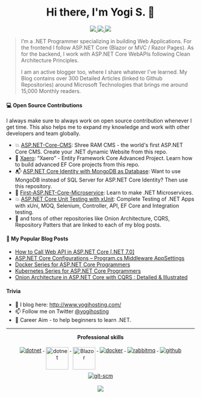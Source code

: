<h1 align="center">Hi there, I'm Yogi S. 👋</h1>

<p align="center"> 
 <a href="https://twitter.com/yogihosting" alt="twitter">
   <img src="https://img.shields.io/badge/-@yogihosting-%231DA1F2?style=flat-square&logo=twitter&logoColor=ffffff" />
 </a>
 <a href="https://github.com/yogyogi" alt="github">
   <img src="https://img.shields.io/badge/-@yogyogi-%23181717?style=flat-square&logo=github" />
 </a>
 <a href="https://www.yogihosting.com" alt="blog">
   <img src="https://img.shields.io/badge/yogihosting.com-brightgreen?style=flat-square" />
 </a>
</p>

> I’m a .NET Programmer specializing in building Web Applications. For the frontend I follow ASP.NET Core (Blazor or MVC / Razor Pages). As for the backend, I work with ASP.NET Core WebAPIs following Clean Architecture Principles. 
> 
> I am an active blogger too, where I share whatever I've learned. My Blog contains over 300 Detailed Articles (linked to Github Repositories) around Microsoft Technologies that brings me around 15,000 Monthly readers.

#### 💻 Open Source Contributions

I always make sure to always work on open source contribution whenever I get time. This also helps me to expand my knowledge and work with other developers and team globally.

- 💥 [ASP.NET-Core-CMS](https://github.com/yogyogi/ASP.NET-Core-CMS): Shree RAM CMS - the world's first ASP.NET Core CMS. Create your .NET dynamic Website from this repo. 
- 🛒 [Xaero](https://github.com/yogyogi/Xaero): “Xaero” - Entity Framework Core Advanced Project. Learn how to build advanced EF Core projects from this repo.
- 📬 [ASP.NET Core Identity with MongoDB as Database](https://github.com/yogyogi/ASP.NET-Core-Identity-with-MongoDB-as-Database): Want to use MongoDB instead of SQL Server for ASP.NET Core Identity? Then use this repository.
- 📙 [First-ASP.NET-Core-Microservice](https://github.com/yogyogi/First-ASP.NET-Core-Microservice): Learn to make .NET Microservices.
- 💥 [ASP.NET Core Unit Testing with xUnit](https://github.com/yogyogi/ASP.NET-Core-Unit-Testing-with-xUnit): Complete Testing of .NET Apps with xUni, MOQ, Selenium, Controller, API, EF Core and Integration testing.
- 🥇 and tons of other repositories like Onion Architecture, CQRS, Repository Patters that are linked to each of my blog posts.


#### 📙 My Popular Blog Posts
- [How to Call Web API in ASP.NET Core [.NET 7.0]](https://www.yogihosting.com/aspnet-core-consume-api/)
- [ASP.NET Core Configurations – Program.cs Middleware AppSettings](https://www.yogihosting.com/aspnet-core-configurations/)
- [Docker Series for ASP.NET Core Programmers](https://www.yogihosting.com/category/docker/)
- [Kubernetes Series for ASP.NET Core Programmers](https://www.yogihosting.com/category/kubernetes/)
- [Onion Architecture in ASP.NET Core with CQRS : Detailed & Illustrated](https://www.hosting.work/onion-architecture-aspnet-core-cqrs/)

#### Trivia
- 📝 I blog here: http://www.yogihosting.com/
- 📫 Follow me on Twitter [@yogihosting](https://twitter.com/yogihosting)
- 🦸 Career Aim - to help beginners to learn .NET. 

---

<p align="center"> 
 <strong>
  Professional skills
  </strong>
</p>

<p align="center">
  <a href="https://dotnet.microsoft.com/">
    <img src="https://www.vectorlogo.zone/logos/dotnet/dotnet-ar21.svg" alt="dotnet" style="vertical-align:top; margin:4px;">
  </a>
  <a href="https://dotnet.microsoft.com/">
    <img src="https://upload.wikimedia.org/wikipedia/commons/e/ee/.NET_Core_Logo.svg" height="60px" alt="dotnet" style="vertical-align:top; margin:4px;">
  </a>
  <a href="https://dotnet.microsoft.com/apps/aspnet/web-apps/blazor">
    <img src="https://upload.wikimedia.org/wikipedia/commons/d/d0/Blazor.png" alt="Blazor" height="60px" style="vertical-align:top; margin:4px">
  </a>
  <a href="https://hub.docker.com/">
    <img src="https://www.vectorlogo.zone/logos/docker/docker-ar21.svg" alt="docker" style="vertical-align:top; margin:4px">
  </a>
   <a href="https://www.rabbitmq.com">
    <img src="https://www.vectorlogo.zone/logos/rabbitmq/rabbitmq-ar21.svg" alt="rabbitmq" style="vertical-align:top; margin:4px">
  </a>
  <a href="https://www.github.com">
    <img src="https://www.vectorlogo.zone/logos/github/github-ar21.svg" alt="github" style="vertical-align:top; margin:4px">
  </a>
  <a href="https://www.git.com">
    <img src="https://www.vectorlogo.zone/logos/git-scm/git-scm-ar21.svg" alt="git-scm" style="vertical-align:top; margin:4px">
  </a>
</p>

<p align="center">
  <a href="#" alt="github stats"><img src="https://github-readme-stats.vercel.app/api?username=yogyogi" /></a>
</p>
